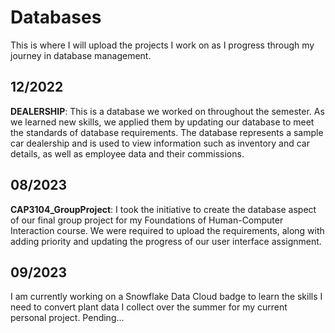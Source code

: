 # Databases
This is where I will upload the projects I work on as I progress through my journey in database management.

12/2022
-
**DEALERSHIP**: This is a database we worked on throughout the semester. As we learned new skills, we applied them by updating our database to meet the standards of database requirements. The database represents a sample car dealership and is used to view information such as inventory and car details, as well as employee data and their commissions.

08/2023
-
**CAP3104_GroupProject**: I took the initiative to create the database aspect of our final group project for my Foundations of Human-Computer Interaction course. We were required to upload the requirements, along with adding priority and updating the progress of our user interface assignment.

09/2023
-
I am currently working on a Snowflake Data Cloud badge to learn the skills I need to convert plant data I collect over the summer for my current personal project.
Pending...
